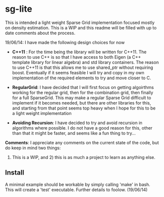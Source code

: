 sg-lite
=======

This is intended a light weight Sparse Grid implementation focused mostly on density estimation. This is a WIP and this readme will be filled with up to date comments about the process.

19/06/14: I have made the following design choices for now
		  
- **C++11** : For the time being the library will be written for C++11. The reason to use C++ is so that I 
		  	have access to both Eigen (a C++ template library for linear algebra) and std library containers. The
		  	reason to use C++11 is that this allows me to use shared_ptr without requiring boost. Eventually if it
		  	seems feasible I will try and copy in my own implementation of the required elements to try and move 
		  	closer to C.
		  
- **RegularGrid**: I have decided that I will first focus on getting algoirthms working for the regular grid,
		    then for the combination grid, then finally for a full SparseGrid. This may make a regular Sparse Grid
		    difficult to implement if it becomes needed, but there are other libraries for this, and starting from
		    that point seems top heavy when I hope for this to be a light weight implementation
		  
- **Avoiding Recursion**: I have decided to try and avoid recursion in algorithms where possible. I do not 
		    have a good reason for this, other than that it might be faster, and seems like a fun thing to try...


**Comments**: I appreciate any comments on the current state of the code, but do keep in mind two things:
1) This is a WIP, and 2) this is as much a project to learn as anything else.

Install
-------

A minimal example should be workable by simply calling 'make' in bash. This will create a 'test' executable. 
Further details to foolow. (19/06/14)